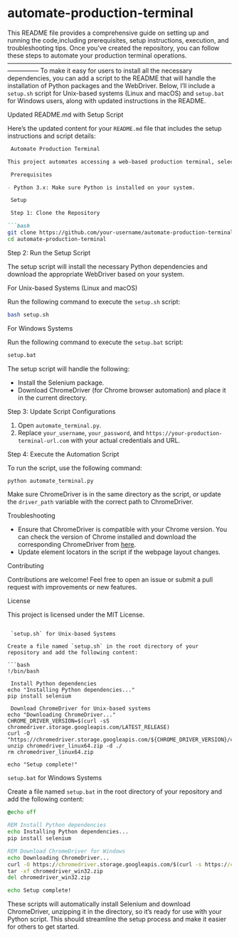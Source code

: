 # automate-production-terminal

This README file provides a comprehensive guide on setting up and running the code,including prerequisites, setup instructions, execution, and troubleshooting tips. Once you've created the repository, you can follow these steps to automate your production terminal operations.
—————————————————————————————————————————
To make it easy for users to install all the necessary dependencies, you can add a script to the README that will handle the installation of Python packages and the WebDriver. Below, I’ll include a `setup.sh` script for Unix-based systems (Linux and macOS) and `setup.bat` for Windows users, along with updated instructions in the README.

 Updated README.md with Setup Script

Here’s the updated content for your `README.md` file that includes the setup instructions and script details:

```markdown
 Automate Production Terminal

This project automates accessing a web-based production terminal, selecting the Mob API Terminal, logging into the Ruby on Rails console, and executing Ruby code. This automation is achieved using Python and Selenium.

 Prerequisites

- Python 3.x: Make sure Python is installed on your system.

 Setup

 Step 1: Clone the Repository

```bash
git clone https://github.com/your-username/automate-production-terminal.git
cd automate-production-terminal
```

 Step 2: Run the Setup Script

The setup script will install the necessary Python dependencies and download the appropriate WebDriver based on your system.

 For Unix-based Systems (Linux and macOS)

Run the following command to execute the `setup.sh` script:

```bash
bash setup.sh
```

 For Windows Systems

Run the following command to execute the `setup.bat` script:

```cmd
setup.bat
```

The setup script will handle the following:
- Install the Selenium package.
- Download ChromeDriver (for Chrome browser automation) and place it in the current directory.

 Step 3: Update Script Configurations

1. Open `automate_terminal.py`.
2. Replace `your_username`, `your_password`, and `https://your-production-terminal-url.com` with your actual credentials and URL.

 Step 4: Execute the Automation Script

To run the script, use the following command:

```bash
python automate_terminal.py
```

Make sure ChromeDriver is in the same directory as the script, or update the `driver_path` variable with the correct path to ChromeDriver.

 Troubleshooting

- Ensure that ChromeDriver is compatible with your Chrome version. You can check the version of Chrome installed and download the corresponding ChromeDriver from [here](https://sites.google.com/chromium.org/driver/).
- Update element locators in the script if the webpage layout changes.

 Contributing

Contributions are welcome! Feel free to open an issue or submit a pull request with improvements or new features.

 License

This project is licensed under the MIT License.
```

 `setup.sh` for Unix-based Systems

Create a file named `setup.sh` in the root directory of your repository and add the following content:

```bash
!/bin/bash

 Install Python dependencies
echo "Installing Python dependencies..."
pip install selenium

 Download ChromeDriver for Unix-based systems
echo "Downloading ChromeDriver..."
CHROME_DRIVER_VERSION=$(curl -sS chromedriver.storage.googleapis.com/LATEST_RELEASE)
curl -O "https://chromedriver.storage.googleapis.com/${CHROME_DRIVER_VERSION}/chromedriver_linux64.zip"
unzip chromedriver_linux64.zip -d ./
rm chromedriver_linux64.zip

echo "Setup complete!"
```

 `setup.bat` for Windows Systems

Create a file named `setup.bat` in the root directory of your repository and add the following content:

```bat
@echo off

REM Install Python dependencies
echo Installing Python dependencies...
pip install selenium

REM Download ChromeDriver for Windows
echo Downloading ChromeDriver...
curl -O https://chromedriver.storage.googleapis.com/$(curl -s https://chromedriver.storage.googleapis.com/LATEST_RELEASE)/chromedriver_win32.zip
tar -xf chromedriver_win32.zip
del chromedriver_win32.zip

echo Setup complete!
```

These scripts will automatically install Selenium and download ChromeDriver, unzipping it in the directory, so it’s ready for use with your Python script. This should streamline the setup process and make it easier for others to get started.
